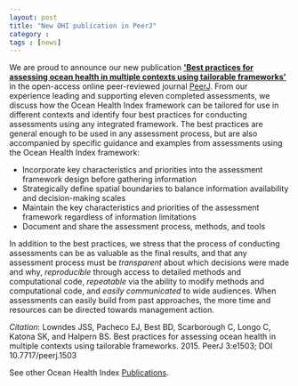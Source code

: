 ```yaml
---
layout: post
title: "New OHI publication in PeerJ"
category : 
tags : [news]
---
```


We are proud to announce our new publication [**'Best practices for assessing ocean health in multiple contexts using tailorable frameworks'**]() in the open-access online peer-reviewed journal [PeerJ](https://peerj.com/). From our experience leading and supporting eleven completed assessments, we discuss how the Ocean Health Index framework can be tailored for use in different contexts and identify four best practices for conducting assessments using any integrated framework. The best practices are general enough to be used in any assessment process, but are also accompanied by specific guidance and examples from assessments using the Ocean Health Index framework: 

- Incorporate key characteristics and priorities into the assessment framework design before gathering information
- Strategically define spatial boundaries to balance information availability and decision-making scales
- Maintain the key characteristics and priorities of the assessment framework regardless of information limitations
- Document and share the assessment process, methods, and tools

In addition to the best practices, we stress that the process of conducting assessments can be as valuable as the final results, and that any assessment process must be *transparent* about which decisions were made and why, *reproducible* through access to detailed methods and computational code, *repeatable* via the ability to modify methods and computational code, and *easily communicated* to wide audiences. When assessments can easily build from past approaches, the more time and resources can be directed towards management action.

*Citation*: Lowndes JSS, Pacheco EJ, Best BD, Scarborough C, Longo C, Katona SK, and Halpern BS. Best practices for assessing ocean health in multiple contexts using tailorable frameworks. 2015. PeerJ 3:e1503; DOI 10.7717/peerj.1503

See other Ocean Health Index [Publications](/resources/publications/index.md). 